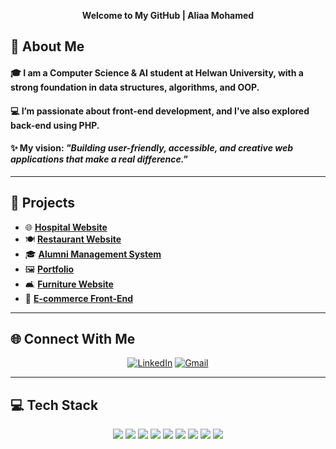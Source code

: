 <p align="center">
  <strong>Welcome to My GitHub | Aliaa Mohamed</strong>
</p>

## 💫 About Me

#### 🎓 I am a **Computer Science & AI student at Helwan University**, with a strong foundation in **data structures, algorithms, and OOP**.
#### 💻 I’m passionate about **front-end development**, and I've also explored **back-end using PHP**.
#### ✨ My vision: *"Building user-friendly, accessible, and creative web applications that make a real difference."*

---

## 🚀 Projects

- 🌐 [**Hospital Website**](https://github.com/Aliaa-mohamed47/hospital)  
- 🍽️ [**Restaurant Website**](https://github.com/Aliaa-mohamed47/restaurant)  
- 🎓 [**Alumni Management System**](https://github.com/Aliaa-mohamed47/Alumni-System)  
- 🖼️ [**Portfolio**](https://aliaa-mohamed47.github.io/portfolio/)  
- 🛋️ [**Furniture Website**](https://github.com/Aliaa-mohamed47/Furniture)  
- 🛒 [**E-commerce Front-End**](https://github.com/Aliaa-mohamed47/E-commerce)

---

## 🌐 Connect With Me

<p align="center">
  <a href="https://linkedin.com/in/aliaa-mohamed"><img src="https://img.shields.io/badge/LinkedIn-%230077B5.svg?style=for-the-badge&logo=linkedin&logoColor=white" alt="LinkedIn"></a>
  <a href="mailto:aliaamohamed472005@gmail.com"><img src="https://img.shields.io/badge/Gmail-D14836?style=for-the-badge&logo=gmail&logoColor=white" alt="Gmail"></a>
</p>

---

## 💻 Tech Stack

<p align="center">
  <img src="https://img.shields.io/badge/C++-%2300599C.svg?style=for-the-badge&logo=c%2B%2B&logoColor=white">
  <img src="https://img.shields.io/badge/JavaScript-%23323330.svg?style=for-the-badge&logo=javascript&logoColor=%23F7DF1E">
  <img src="https://img.shields.io/badge/HTML5-%23E34F26.svg?style=for-the-badge&logo=html5&logoColor=white">
  <img src="https://img.shields.io/badge/CSS3-%231572B6.svg?style=for-the-badge&logo=css3&logoColor=white">
  <img src="https://img.shields.io/badge/PHP-%23777BB4.svg?style=for-the-badge&logo=php&logoColor=white">
  <img src="https://img.shields.io/badge/Bootstrap-%23563D7C.svg?style=for-the-badge&logo=bootstrap&logoColor=white">
  <img src="https://img.shields.io/badge/Tailwind-%2338B2AC.svg?style=for-the-badge&logo=tailwindcss&logoColor=white">
  <img src="https://img.shields.io/badge/Git-%23F05033.svg?style=for-the-badge&logo=git&logoColor=white">
  <img src="https://img.shields.io/badge/GitHub-%23121011.svg?style=for-the-badge&logo=github&logoColor=white">
</p>
